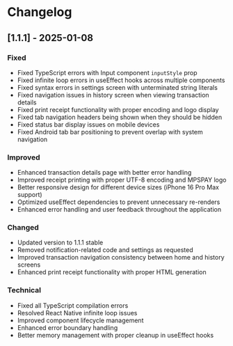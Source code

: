 # Changelog

## [1.1.1] - 2025-01-08

### Fixed
- Fixed TypeScript errors with Input component `inputStyle` prop
- Fixed infinite loop errors in useEffect hooks across multiple components
- Fixed syntax errors in settings screen with unterminated string literals
- Fixed navigation issues in history screen when viewing transaction details
- Fixed print receipt functionality with proper encoding and logo display
- Fixed tab navigation headers being shown when they should be hidden
- Fixed status bar display issues on mobile devices
- Fixed Android tab bar positioning to prevent overlap with system navigation

### Improved
- Enhanced transaction details page with better error handling
- Improved receipt printing with proper UTF-8 encoding and MPSPAY logo
- Better responsive design for different device sizes (iPhone 16 Pro Max support)
- Optimized useEffect dependencies to prevent unnecessary re-renders
- Enhanced error handling and user feedback throughout the application

### Changed
- Updated version to 1.1.1 stable
- Removed notification-related code and settings as requested
- Improved transaction navigation consistency between home and history screens
- Enhanced print receipt functionality with proper HTML generation

### Technical
- Fixed all TypeScript compilation errors
- Resolved React Native infinite loop issues
- Improved component lifecycle management
- Enhanced error boundary handling
- Better memory management with proper cleanup in useEffect hooks